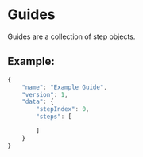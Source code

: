 # Guides
Guides are a collection of step objects.

## Example:
```js
{
    "name": "Example Guide",
    "version": 1,
    "data": {
        "stepIndex": 0,
        "steps": [

        ]
    }
}
```
